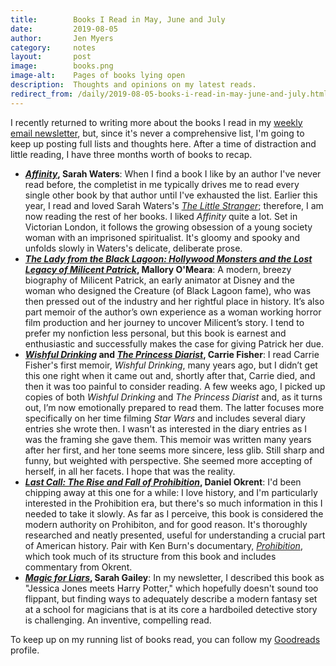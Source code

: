 ```yaml
---
title:        Books I Read in May, June and July
date:         2019-08-05
author:       Jen Myers
category:     notes
layout:       post
image:        books.png
image-alt:    Pages of books lying open
description:  Thoughts and opinions on my latest reads.
redirect_from: /daily/2019-08-05-books-i-read-in-may-june-and-july.html
---
```


I recently returned to writing more about the books I read in my [weekly email newsletter](https://jenmyers.substack.com), but, since it's never a comprehensive list, I'm going to keep up posting full lists and thoughts here. After a time of distraction and little reading, I have three months worth of books to recap.

<!-- more -->

- __[_Affinity_](https://www.goodreads.com/book/show/25337939-affinity), Sarah Waters__: When I find a book I like by an author I've never read before, the completist in me typically drives me to read every single other book by that author until I've exhausted the list. Earlier this year, I read and loved Sarah Waters's [_The Little Stranger_](https://www.goodreads.com/book/show/7234875-the-little-stranger); therefore, I am now reading the rest of her books. I liked _Affinity_ quite a lot. Set in Victorian London, it follows the growing obsession of a young society woman with an imprisoned spiritualist. It's gloomy and spooky and unfolds slowly in Waters's delicate, deliberate prose.
- __[_The Lady from the Black Lagoon: Hollywood Monsters and the Lost Legacy of Milicent Patrick_](https://www.goodreads.com/book/show/34993030-the-lady-from-the-black-lagoon), Mallory O'Meara__: A modern, breezy biography of Milicent Patrick, an early animator at Disney and the woman who designed the Creature (of Black Lagoon fame), who was then pressed out of the industry and her rightful place in history. It’s also part memoir of the author’s own experience as a woman working horror film production and her journey to uncover Milicent’s story. I tend to prefer my nonfiction less personal, but this book is earnest and enthusiastic and successfully makes the case for giving Patrick her due.
- __[_Wishful Drinking_](https://www.goodreads.com/book/show/4961048-wishful-drinking) and [_The Princess Diarist_](https://www.goodreads.com/book/show/26025989-the-princess-diarist), Carrie Fisher__: I read Carrie Fisher's first memoir, _Wishful Drinking_, many years ago, but I didn’t get this one right when it came out and, shortly after that, Carrie died, and then it was too painful to consider reading. A few weeks ago, I picked up copies of both _Wishful Drinking_ and _The Princess Diarist_ and, as it turns out, I’m now emotionally prepared to read them. The latter focuses more specifically on her time filming _Star Wars_ and includes several diary entries she wrote then. I wasn't as interested in the diary entries as I was the framing she gave them. This memoir was written many years after her first, and her tone seems more sincere, less glib. Still sharp and funny, but weighted with perspective. She seemed more accepting of herself, in all her facets. I hope that was the reality.
- __[_Last Call: The Rise and Fall of Prohibition_](https://www.goodreads.com/book/show/7324357-last-call), Daniel Okrent__: I'd been chipping away at this one for a while: I love history, and I'm particularly interested in the Prohibition era, but there's so much information in this I needed to take it slowly. As far as I perceive, this book is considered the modern authority on Prohibiton, and for good reason. It's thoroughly researched and neatly presented, useful for understanding a crucial part of American history. Pair with Ken Burn's documentary, [_Prohibition_](http://www.pbs.org/kenburns/prohibition/), which took much of its structure from this book and includes commentary from Okrent.
- __[_Magic for Liars_](https://www.goodreads.com/book/show/34594037-magic-for-liars), Sarah Gailey__: In my newsletter, I described this book as "Jessica Jones meets Harry Potter," which hopefully doesn't sound too flippant, but finding ways to adequately describe a modern fantasy set at a school for magicians that is at its core a hardboiled detective story is challenging. An inventive, compelling read.

To keep up on my running list of books read, you can follow my [Goodreads](https://www.goodreads.com/jenmyers) profile.
